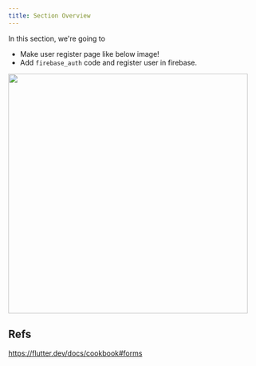```yaml
---
title: Section Overview
---
```


In this section, we're going to

- Make user register page like below image!
- Add `firebase_auth` code and register user in firebase.

<img src="https://storage.googleapis.com/coderhackers-assets/flutter_firebase_firestore_crud2a/Screen%20Shot%202020-02-11%20at%2022.56.17.png" height="480" />  
  

## Refs
https://flutter.dev/docs/cookbook#forms
